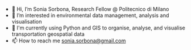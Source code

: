 - 👋 Hi, I’m Sonia Sorbona, Research Fellow @ Politecnico di Milano
- 👀 I’m interested in environmental data management, analysis and visualisation
- 🌱 I'm currently using Python and GIS to organise, analyse, and visualise transportation geospatial data
- 📫 How to reach me sonia.sorbona@gmail.com

<!---
sosorbetto/sosorbetto is a ✨ special ✨ repository because its `README.md` (this file) appears on your GitHub profile.
You can click the Preview link to take a look at your changes.
--->
